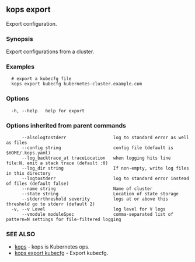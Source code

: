 
<!--- This file is automatically generated by make gen-cli-docs; changes should be made in the go CLI command code (under cmd/kops) -->

## kops export

Export configuration.

### Synopsis


Export configurations from a cluster.

### Examples

```
  # export a kubecfg file
  kops export kubecfg kubernetes-cluster.example.com
```

### Options

```
  -h, --help   help for export
```

### Options inherited from parent commands

```
      --alsologtostderr                  log to standard error as well as files
      --config string                    config file (default is $HOME/.kops.yaml)
      --log_backtrace_at traceLocation   when logging hits line file:N, emit a stack trace (default :0)
      --log_dir string                   If non-empty, write log files in this directory
      --logtostderr                      log to standard error instead of files (default false)
      --name string                      Name of cluster
      --state string                     Location of state storage
      --stderrthreshold severity         logs at or above this threshold go to stderr (default 2)
  -v, --v Level                          log level for V logs
      --vmodule moduleSpec               comma-separated list of pattern=N settings for file-filtered logging
```

### SEE ALSO
* [kops](kops.md)	 - kops is Kubernetes ops.
* [kops export kubecfg](kops_export_kubecfg.md)	 - Export kubecfg.

